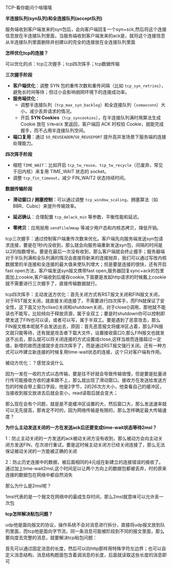 TCP-看你能问个啥嘻嘻

**半连接队列(syn队列)和全连接队列(accept队列)**

服务端收到客户端发来的syn包后，会向客户端回复一个syn+sck,然后将这个连接信息放在半连接队列里面，当服务端收到客户端发来的ack是，就将这个连接信息从半连接队列里面删除并创建以的完全的连接放在全连接队列里面

**怎样优化tcp的连接？**

可以优化的点：tcp三次握手；tcp四次挥手；tcp数据传输

**三次握手阶段**

- **客户端优化**：调整 SYN 包的重传次数和重传间隔（比如 `tcp_syn_retries`），避免长时间等待；但过小会影响弱网环境下的连接成功率。
- **服务端优化**：
  - 调整半连接队列（`tcp_max_syn_backlog`）和全连接队列（`somaxconn`）大小，减少丢弃请求的情况。
  - 开启 **SYN Cookies**（`tcp_syncookies`），在半连接队列满时用算法生成 Cookie 放在 `SYN+ACK` 里返回，客户端回 ACK 时校验 Cookie，就能完成握手，而不占用半连接队列空间。
- **端口复用**：通过 `SO_REUSEADDR`/`SO_REUSEPORT` 提升高并发场景下服务端的连接处理能力。

**四次挥手阶段**

- 缩短 `TIME_WAIT`：比如开启 `tcp_tw_reuse`、`tcp_tw_recycle`（已废弃，常见于旧内核）来复用 TIME_WAIT 状态的 socket。
- 调整 `tcp_fin_timeout`，减少 FIN_WAIT2 状态持续时间。

**数据传输阶段**

- **滑动窗口 / 拥塞控制**：可以通过调整 `tcp_window_scaling`、拥塞算法（如 BBR、Cubic）来提升传输效率。

- **延迟确认**：合理配置 `tcp_delack_min` 等参数，平衡性能和延迟。

- **零拷贝**：应用层用 `sendfile`/`mmap` 等减少用户态和内核态拷贝，降低开销。

tcp三次握手：通过控制客户端重传次数来优化。客户端先向服务端发送syn包请求连接，要是在1秒内没收到，那么就会向服务端重新发送syn包，间隔的时间是以2的指数增长。要是在最后一次没有收到，那么客户端就会终止握手；服务器端对于半队列满和全队列满的情况会直接将新来的连接抛弃，我们可以通过写改内核数据里的半连接和全连接的最大值来使队列增大；但是要是连接的很快，还有开启fast open方法，客户端发送syn报文携带fast open,服务器回复sync+ack的包里面加上cookie,客户端收到后缓存cookie,下面要是发起http请求的时候戴上cookie就不需要进行三次握手了，直接传输数据就行。

tcp四次挥手：主动发送方优化：首先关闭方式有RST报文关闭和FIN报文关闭，对于RST报文关闭，就直接关闭连接了，不需要进行四次挥手，而FIN就保证了安全性，这下面又分为clise()关闭和shutdown关闭，对于close()调用，那他就不能读也不能写，比较倾向于释放资源，属于全双工；要是时shutdown你可以控制即使发送了FIN也可以读，或者可以写，属于半双工。要是遇到了恶意攻击，那么FIN报文根本呢就不会发送出去，原因：首先恶意报文将缓冲区占着，那么FIN报文就只能等待，还有就是攻击者下载大文件，设置接收窗口0,那么FIN报文也就发送不出去，那么就可以将关闭连接的方式设置成close,这样当故而连接超过一定值，新增的故而连接就步走四次挥手了，而是通过RST报文强行关闭。还有一种方式可以咋建立新连接的时候复用time-wait状态的连接，这个只对客户端有作用。

被动方优化：？感觉没说什么

因为一发在一收的方式以态传输，要是往不好就会导致传输很慢，但是要是批量进行传可能接收方收的速率跟不上，那么就出现了滑动窗口。接收方在发送给发送方包的时候会带上窗口字段，他是2字节，2的26次方大小，他查看自己的缓冲区，当接收到报文放进去后就会变小，read读取后就会变大；

那么现在会有个问题，就是是不是缓冲区设置的大，然后窗口大，那么发送速率就可以无先提高，那肯定不时的，因为网络传输是有限的，那么怎样确定最大传输速度？

**为什么主动发送关闭的一方在发送ack后还要变成time-wait状态等待2msl？**

1：防止主动关闭的一方发送的ack被动关闭方没有收到，那么被动方会向主动关闭方发送FIN，在次进行重试，要是这时候主动关闭方已经关闭连接了，那么无法保证被动关闭的一方能被正确的关闭

2：防止历史连接中的数据，被后面相同的4元组在新建立的连接错误的接收了。通过加上time-wait2msl,这个时间足以让两个方向上的数据包都被丢弃，时的原来连接的数据包在网络中都自然消失

那么为什么是2msl呢？

1msl代表的是一个报文在网络中的最成生存时间，那么2msl就意味可以允许丢一次包

**tcp怎样解决粘包问题？**

udp他是面向报文的协议，操作系统不会对消息进行拆分，直接将udp报文放到队列里面，而tcp他是面向字节流，同一条消息可能被阶段到不同的报文里面，那么要向度去完整的消息，就要解决tcp粘包问题：

首先可以通过固定消息的长度，然后可以向http那样用特殊字符左边界；也可以自定义消息结构，消息结构题面包含着调消息的长度，后面就读取这些长度的消息即可



